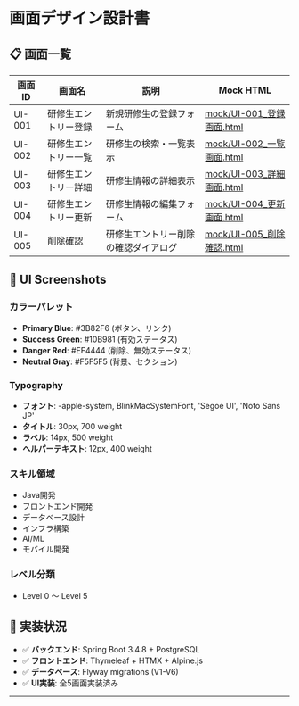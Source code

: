 # 画面デザイン設計書

## 📋 画面一覧

| 画面ID | 画面名 | 説明 | Mock HTML |
|--------|--------|------|-----------|
| UI-001 | 研修生エントリー登録 | 新規研修生の登録フォーム | [mock/UI-001_登録画面.html](mock/UI-001_登録画面.html) |
| UI-002 | 研修生エントリー一覧 | 研修生の検索・一覧表示 | [mock/UI-002_一覧画面.html](mock/UI-002_一覧画面.html) |
| UI-003 | 研修生エントリー詳細 | 研修生情報の詳細表示 | [mock/UI-003_詳細画面.html](mock/UI-003_詳細画面.html) |
| UI-004 | 研修生エントリー更新 | 研修生情報の編集フォーム | [mock/UI-004_更新画面.html](mock/UI-004_更新画面.html) |
| UI-005 | 削除確認 | 研修生エントリー削除の確認ダイアログ | [mock/UI-005_削除確認.html](mock/UI-005_削除確認.html) |

## 📸 UI Screenshots

### カラーパレット
- **Primary Blue**: #3B82F6 (ボタン、リンク)
- **Success Green**: #10B981 (有効ステータス) 
- **Danger Red**: #EF4444 (削除、無効ステータス)
- **Neutral Gray**: #F5F5F5 (背景、セクション)

### Typography
- **フォント**: -apple-system, BlinkMacSystemFont, 'Segoe UI', 'Noto Sans JP'
- **タイトル**: 30px, 700 weight
- **ラベル**: 14px, 500 weight
- **ヘルパーテキスト**: 12px, 400 weight

### スキル領域
- Java開発
- フロントエンド開発
- データベース設計
- インフラ構築
- AI/ML
- モバイル開発

### レベル分類
- Level 0 ～ Level 5

## 🚀 実装状況

- ✅ **バックエンド**: Spring Boot 3.4.8 + PostgreSQL
- ✅ **フロントエンド**: Thymeleaf + HTMX + Alpine.js
- ✅ **データベース**: Flyway migrations (V1-V6)
- ✅ **UI実装**: 全5画面実装済み

---
